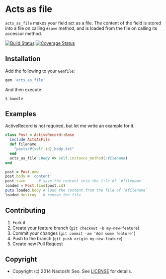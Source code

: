 # Acts as file

`acts_as_file` makes your field act as a file.
The content of the field is stored into a file on calling `#save` method, 
and is loaded from the file on calling its accessor method. 

[![Build Status](https://travis-ci.org/sonots/acts_as_file.svg)](https://travis-ci.org/sonots/acts_as_file)
[![Coverage Status](https://coveralls.io/repos/sonots/acts_as_file/badge.png)](https://coveralls.io/r/sonots/acts_as_file)

## Installation

Add the following to your `Gemfile`:

```ruby
gem 'acts_as_file'
```

And then execute:

```plain
$ bundle
```

## Examples

ActiveRecord is not required, but let me write an example for it.

```ruby
class Post < ActiveRecord::Base
  include ActsAsFile
  def filename
    "posts/#{self.id}_body.txt"
  end
  acts_as_file :body => self.instance_method(:filename)
end

post = Post.new
post.body = 'content'
post.save      # save the content into the file of `#filename`
loaded = Post.find(post.id)
puts loaded.body # load the content from the file of `#filename`
loaded.destroy   # remove the file
```

## Contributing

1. Fork it
2. Create your feature branch (`git checkout -b my-new-feature`)
3. Commit your changes (`git commit -am 'Add some feature'`)
4. Push to the branch (`git push origin my-new-feature`)
5. Create new Pull Request

## Copyright

* Copyright (c) 2014 Naotoshi Seo. See [LICENSE](LICENSE) for details.
